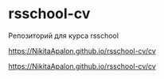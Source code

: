 # rsschool-cv
Репозиторий для курса rsschool

https://NikitaApalon.github.io/rsschool-cv/cv

https://NikitaApalon.github.io/rsschool-cv/cv
